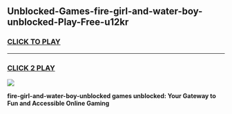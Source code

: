 
## Unblocked-Games-fire-girl-and-water-boy-unblocked-Play-Free-u12kr
<h3>
<a href="https://premium76.site?title=fire-girl-and-water-boy-unblocked&ref=10A">CLICK TO PLAY</a></h3>
<hr>

<h3>
<a href="https://premium76.site?title=fire-girl-and-water-boy-unblocked&ref=10A">CLICK 2 PLAY</a>
  
</h3>

<a href="https://premium76.site?title=fire-girl-and-water-boy-unblocked&ref=10A"><img src="https://clearcache.store/games.png"></a>


**fire-girl-and-water-boy-unblocked games unblocked: Your Gateway to Fun and Accessible Online Gaming**
